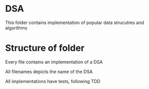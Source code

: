 # DSA
This folder contains implementation of popular data strucutres and algorithms

# Structure of folder

Every file contains an implementation of a DSA

All filenames depicts the name of the DSA

All implementations have tests, following TDD